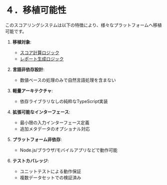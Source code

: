 # ４．移植可能性
このスコアリングシステムは以下の特徴により、様々なプラットフォームへ移植可能です。

1. **移植対象**:
   - [スコア計算ロジック](https://github.com/yanokkpj/bigfive-web-clone/blob/main/packages/score/src/index.ts)
   - [レポート生成ロジック](https://github.com/yanokkpj/bigfive-web-clone/blob/main/packages/results/src/index.ts)

2. **言語非依存設計**:
   - 数値ベースの処理のみで自然言語処理を含まない

3. **軽量アーキテクチャ**:
   - 依存ライブラリなしの純粋なTypeScript実装

4. **拡張可能なインターフェース**:
   - 最小限の入力インターフェース定義
   - 追加メタデータのオプショナル対応

5. **プラットフォーム非依存**:
   - Node.js/ブラウザ/モバイルアプリなどで動作可能

6. **テストカバレッジ**:
   - ユニットテストによる動作保証
   - 複数データセットでの検証済み